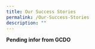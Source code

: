 ```yaml
---
title: Our Success Stories
permalink: /Our-Success-Stories
description: ""
---
```

<b>**Pending infor from GCDO**</b><br>